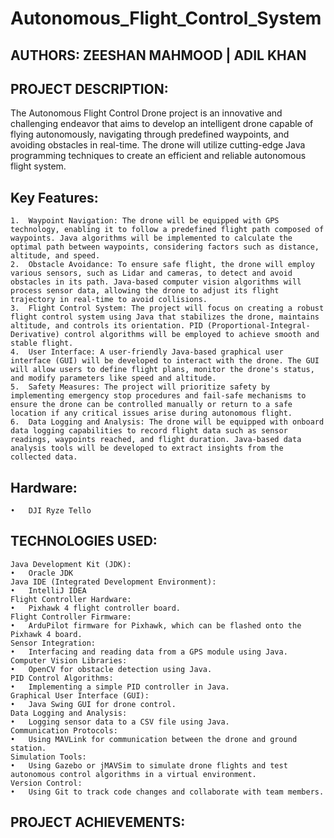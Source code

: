 # Autonomous_Flight_Control_System

## AUTHORS: ZEESHAN MAHMOOD | ADIL KHAN

## PROJECT DESCRIPTION:

The Autonomous Flight Control Drone project is an innovative and challenging endeavor that aims to develop an intelligent drone capable of flying autonomously, navigating through predefined waypoints, and avoiding obstacles in real-time. The drone will utilize cutting-edge Java programming techniques to create an efficient and reliable autonomous flight system.

## Key Features:

    1.	Waypoint Navigation: The drone will be equipped with GPS technology, enabling it to follow a predefined flight path composed of waypoints. Java algorithms will be implemented to calculate the optimal path between waypoints, considering factors such as distance, altitude, and speed.
    2.	Obstacle Avoidance: To ensure safe flight, the drone will employ various sensors, such as Lidar and cameras, to detect and avoid obstacles in its path. Java-based computer vision algorithms will process sensor data, allowing the drone to adjust its flight trajectory in real-time to avoid collisions.
    3.	Flight Control System: The project will focus on creating a robust flight control system using Java that stabilizes the drone, maintains altitude, and controls its orientation. PID (Proportional-Integral-Derivative) control algorithms will be employed to achieve smooth and stable flight.
    4.	User Interface: A user-friendly Java-based graphical user interface (GUI) will be developed to interact with the drone. The GUI will allow users to define flight plans, monitor the drone's status, and modify parameters like speed and altitude.
    5.	Safety Measures: The project will prioritize safety by implementing emergency stop procedures and fail-safe mechanisms to ensure the drone can be controlled manually or return to a safe location if any critical issues arise during autonomous flight.
    6.	Data Logging and Analysis: The drone will be equipped with onboard data logging capabilities to record flight data such as sensor readings, waypoints reached, and flight duration. Java-based data analysis tools will be developed to extract insights from the collected data.
    
## Hardware:

    •	DJI Ryze Tello
    

## TECHNOLOGIES USED:

    Java Development Kit (JDK):
    •	Oracle JDK
    Java IDE (Integrated Development Environment):
    •	IntelliJ IDEA 
    Flight Controller Hardware:
    •	Pixhawk 4 flight controller board.
    Flight Controller Firmware:
    •	ArduPilot firmware for Pixhawk, which can be flashed onto the Pixhawk 4 board.
    Sensor Integration:
    •	Interfacing and reading data from a GPS module using Java.
    Computer Vision Libraries:
    •	OpenCV for obstacle detection using Java.
    PID Control Algorithms:
    •	Implementing a simple PID controller in Java.
    Graphical User Interface (GUI):
    •	Java Swing GUI for drone control.
    Data Logging and Analysis:
    •	Logging sensor data to a CSV file using Java.
    Communication Protocols:
    •	Using MAVLink for communication between the drone and ground station.
    Simulation Tools:
    •	Using Gazebo or jMAVSim to simulate drone flights and test autonomous control algorithms in a virtual environment.
    Version Control:
    •	Using Git to track code changes and collaborate with team members.

## PROJECT ACHIEVEMENTS:
